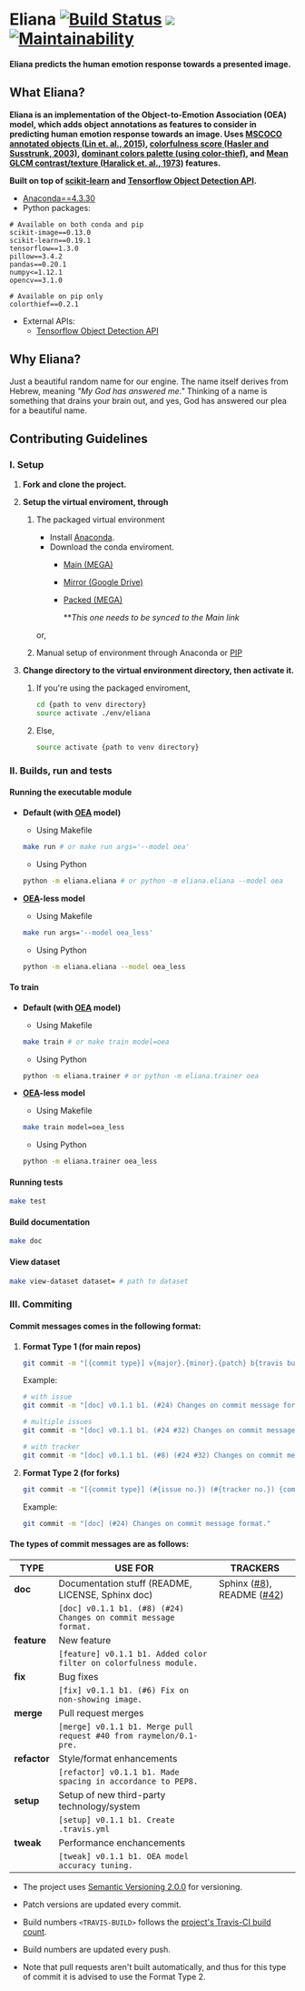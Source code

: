 # Eliana [![Build Status](https://travis-ci.org/raymelon/Eliana.svg)](https://travis-ci.org/raymelon/Eliana) ![](https://reposs.herokuapp.com/?path=raymelon/Eliana) [![Maintainability](https://api.codeclimate.com/v1/badges/cb4c7932d76918b25989/maintainability)](https://codeclimate.com/github/raymelon/Eliana/maintainability)

**Eliana predicts the human emotion response towards a presented image.**

## What Eliana?

**Eliana is an implementation of the Object-to-Emotion Association (OEA) model, which adds object annotations as features to consider in predicting human emotion response towards an image. Uses [MSCOCO annotated objects (Lin et. al., 2015)](http://arxiv.org/abs/1405.0312), [colorfulness score (Hasler and  Susstrunk, 2003)](https://infoscience.epfl.ch/record/33994/files/HaslerS03.pdf), [dominant colors palette (using color-thief)](https://github.com/fengsp/color-thief-py), and [Mean GLCM contrast/texture (Haralick et. al., 1973)](http://haralick.org/journals/TexturalFeatures.pdf) features.**

**Built on top of [scikit-learn](https://github.com/scikit-learn/scikit-learn) and [Tensorflow Object Detection API](https://github.com/tensorflow/models/tree/master/research/object_detection).**

- [Anaconda==4.3.30](https://www.anaconda.com/download/)
- Python packages:
```
# Available on both conda and pip
scikit-image==0.13.0
scikit-learn==0.19.1
tensorflow==1.3.0
pillow==3.4.2
pandas==0.20.1
numpy<=1.12.1
opencv==3.1.0

# Available on pip only
colorthief==0.2.1
```
- External APIs:
   - [Tensorflow Object Detection API](https://github.com/tensorflow/models/tree/master/research/object_detection)

## Why Eliana?

Just a beautiful random name for our engine. The name itself derives from Hebrew, meaning *"My God has answered me."* Thinking of a name is something that drains your brain out, and yes, God has answered our plea for a beautiful name.

## Contributing Guidelines
### I. Setup
1. **Fork and clone the project.**
2. **Setup the virtual enviroment, through**
   1. The packaged virtual environment
        - Install [Anaconda](https://www.anaconda.com/downloads).
        - Download the conda enviroment.
            - [Main (MEGA)](https://mega.nz/#F!Yn4WzY6I!3o2klQ-LfVwkTt61yVA9Gw)
            - [Mirror (Google Drive)](https://drive.google.com/open?id=0B2Gw0zD3SerkVWtsSVlRTUNuWVE)
            - [Packed  (MEGA)](https://mega.nz/#!82gBBCqT!clt5iihZZGYDGOE6utsr207iNviRAFqbI-_TsPFmswQ)
            
               ***This one needs to be synced to the Main link*
             
      or,          
   2. Manual setup of environment through Anaconda or [PIP](https://pypi.python.org/pypi/pip)

3. **Change directory to the virtual environment directory, then activate it.**
   1. If you're using the packaged enviroment,
      ```Bash
      cd {path to venv directory}
      source activate ./env/eliana
      ```
   2. Else,
      ```Bash
      source activate {path to venv directory}
      ```
   
### II. Builds, run and tests

#### Running the executable module

   - **Default (with [OEA](#what-eliana) model)**
      - Using Makefile
      ```Bash
      make run # or make run args='--model oea'
      ```
      
      - Using Python
      ```Bash
      python -m eliana.eliana # or python -m eliana.eliana --model oea
      ```
      
   - **[OEA](#what-eliana)-less model**
      - Using Makefile
      ```Bash
      make run args='--model oea_less'
      ```
      
      - Using Python
      ```Bash
      python -m eliana.eliana --model oea_less
      ```

#### To train
   - **Default (with [OEA](#what-eliana) model)**
      - Using Makefile
      ```Bash
      make train # or make train model=oea
      ```
      
      - Using Python
      ```Bash
      python -m eliana.trainer # or python -m eliana.trainer oea
      ```
      
   - **[OEA](#what-eliana)-less model**
      - Using Makefile
      ```Bash
      make train model=oea_less
      ```
      
      - Using Python
      ```Bash
      python -m eliana.trainer oea_less
      ```

#### Running tests
```Bash
make test
```

#### Build documentation
```Bash
make doc
```

#### View dataset
```Bash
make view-dataset dataset= # path to dataset
```

### III. Commiting
#### Commit messages comes in the following format:

   1. **Format Type 1 (for main repos)**
       
       ```bash
       git commit -m "[{commit type}] v{major}.{minor}.{patch} b{travis build no.}. (#{tracker no.}) (#{issue no.}) {commit message}."
       ```
       Example:
       ```bash
       # with issue
       git commit -m "[doc] v0.1.1 b1. (#24) Changes on commit message format."
       
       # multiple issues
       git commit -m "[doc] v0.1.1 b1. (#24 #32) Changes on commit message format."
       
       # with tracker
       git commit -m "[doc] v0.1.1 b1. (#8) (#24 #32) Changes on commit message format."
       ```

   2. **Format Type 2 (for forks)**
   
      ```bash
      git commit -m "[{commit type}] (#{issue no.}) (#{tracker no.}) {commit message}"
      ```
      Example:
       ```bash
       git commit -m "[doc] (#24) Changes on commit message format."
       ```

#### The types of commit messages are as follows:

   | TYPE | USE FOR | TRACKERS |
   |----- | ------- | -------- |
   | **doc** | Documentation stuff (README, LICENSE, Sphinx doc) | Sphinx ([#8](https://github.com/raymelon/Eliana/issues/8)), README ([#42](https://github.com/raymelon/Eliana/issues/42)) 
   |         | `[doc] v0.1.1 b1. (#8) (#24) Changes on commit message format.` |
   | **feature** | New feature |
   |             | `[feature] v0.1.1 b1. Added color filter on colorfulness module.` |
   | **fix** | Bug fixes |
   |         | `[fix] v0.1.1 b1. (#6) Fix on non-showing image.` |
   | **merge** | Pull request merges |
   |           | `[merge] v0.1.1 b1. Merge pull request #40 from raymelon/0.1-pre.` |
   | **refactor** | Style/format enhancements |
   |           | `[refactor] v0.1.1 b1. Made spacing in accordance to PEP8.` |
   | **setup** | Setup of new third-party technology/system |
   |           | `[setup] v0.1.1 b1. Create .travis.yml` |
   | **tweak** | Performance enchancements |
   |           | `[tweak] v0.1.1 b1. OEA model accuracy tuning.` |
     

- The project uses [Semantic Versioning 2.0.0](http://semver.org/) for versioning.

- Patch versions are updated every commit.

- Build numbers `<TRAVIS-BUILD>` follows the [project's Travis-CI build count](https://travis-ci.org/raymelon/Eliana). 

- Build numbers are updated every push.

- Note that pull requests aren't built automatically, and thus for this type of commit it is advised to use the Format Type 2.



